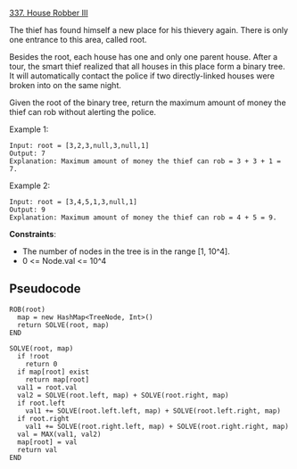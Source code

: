 [337. House Robber III](https://leetcode.com/problems/house-robber-iii/)

The thief has found himself a new place for his thievery again. There is only one entrance to this area, called root.

Besides the root, each house has one and only one parent house. After a tour, the smart thief realized that all houses in this place form a binary tree. It will automatically contact the police if two directly-linked houses were broken into on the same night.

Given the root of the binary tree, return the maximum amount of money the thief can rob without alerting the police.

Example 1:

```
Input: root = [3,2,3,null,3,null,1]
Output: 7
Explanation: Maximum amount of money the thief can rob = 3 + 3 + 1 = 7.
```

Example 2:

```
Input: root = [3,4,5,1,3,null,1]
Output: 9
Explanation: Maximum amount of money the thief can rob = 4 + 5 = 9.
```

**Constraints**:

-   The number of nodes in the tree is in the range [1, 10^4].
-   0 <= Node.val <= 10^4

## Pseudocode

```
ROB(root)
  map = new HashMap<TreeNode, Int>()
  return SOLVE(root, map)
END

SOLVE(root, map)
  if !root
    return 0
  if map[root] exist
    return map[root]
  val1 = root.val
  val2 = SOLVE(root.left, map) + SOLVE(root.right, map)
  if root.left
    val1 += SOLVE(root.left.left, map) + SOLVE(root.left.right, map)
  if root.right
    val1 += SOLVE(root.right.left, map) + SOLVE(root.right.right, map)
  val = MAX(val1, val2)
  map[root] = val
  return val
END
```
